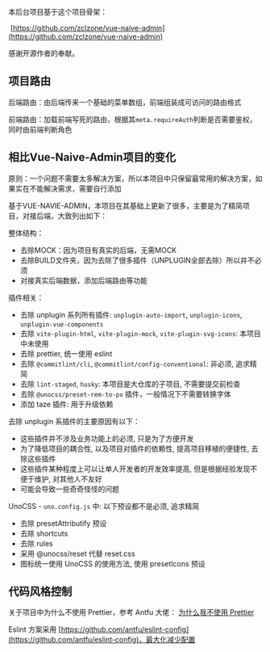 本后台项目基于这个项目骨架：

​	[https://github.com/zclzone/vue-naive-admin](https://github.com/zclzone/vue-naive-admin)

感谢开源作者的奉献。



## 项目路由



后端路由：由后端传来一个基础的菜单数组，前端组装成可访问的路由格式

前端路由：加载前端写死的路由，根据其`meta.requireAuth`判断是否需要鉴权，同时由前端判断角色



## 相比Vue-Naive-Admin项目的变化

原则：一个问题不需要太多解决方案，所以本项目中只保留最常用的解决方案，如果实在不能解决需求，需要自行添加

基于VUE-NAVIE-ADMIN，本项目在其基础上更新了很多，主要是为了精简项目，对接后端，大致列出如下：

整体结构：
- 去除MOCK：因为项目有真实的后端，无需MOCK
- 去除BUILD文件夹，因为去除了很多插件（UNPLUGIN全部去除）所以并不必须
- 对接真实后端数据，添加后端路由等功能

插件相关：
- 去除 unplugin 系列所有插件: `unplugin-auto-import`, `unplugin-icons`, `unplugin-vue-components`
- 去除 `vite-plugin-html`, `vite-plugin-mock`, `vite-plugin-svg-icons`: 本项目中未使用
- 去除 prettier, 统一使用 eslint
- 去除 `@commitlint/cli`, `@commitlint/config-conventional`: 非必须, 追求精简
- 去除 `lint-staged`, `husky`: 本项目是大仓库的子项目, 不需要提交前检查
- 去除 `@unocss/preset-rem-to-px` 插件，一般情况下不需要转换字体
- 添加 taze 插件: 用于升级依赖

去除 unplugin 系插件的主要原因有以下：
- 这些插件并不涉及业务功能上的必须, 只是为了方便开发
- 为了降低项目的耦合性, 以及项目对插件的依赖性, 提高项目移植的便捷性, 去除这些插件
- 这些插件某种程度上可以让单人开发者的开发效率提高, 但是根据经验发现不便于维护, 对其他人不友好
- 可能会导致一些奇奇怪怪的问题

UnoCSS - `uno.config.js` 中: 以下预设都不是必须, 追求精简
- 去除 presetAttributify 预设
- 去除 shortcuts
- 去除 rules
- 采用 @unocss/reset 代替 reset.css
- 图标统一使用 UnoCSS 的使用方法, 使用 presetIcons 预设

## 代码风格控制

关于项目中为什么不使用 Prettier，参考 Antfu 大佬： [为什么我不使用 Prettier](https://antfu.me/posts/why-not-prettier-zh)

Eslint 方案采用 [https://github.com/antfu/eslint-config](https://github.com/antfu/eslint-config)，最大化减少配置

